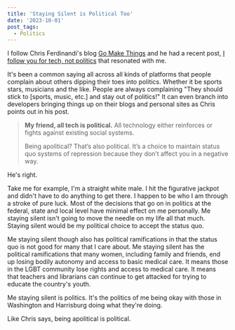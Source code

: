 ```yaml
---
title: 'Staying Silent is Political Too'
date: '2023-10-01'
post_tags:
  - Politics
---
```


I follow Chris Ferdinandi's blog [Go Make Things](https://gomakethings.com/) and he had a recent post, [I follow you for tech, not politics](https://gomakethings.com/i-follow-you-for-tech-not-politics/) that resonated with me.
<!-- excerpt -->

It's been a common saying all across all kinds of platforms that people complain about others dipping their toes into politics. Whether it be sports stars, musicians and the like. People are always complaining "They should stick to [sports, music, etc.] and stay out of politics!" It can even branch into developers bringing things up on their blogs and personal sites as Chris points out in his post.

> **My friend, all tech is political.** All technology either reinforces or fights against existing social systems.
>
> Being apolitical? That’s also political. It’s a choice to maintain status quo systems of repression because they don’t affect you in a negative way.

He's right.

Take me for example, I'm a straight white male. I hit the figurative jackpot and didn't have to do anything to get there. I happen to be who I am through a stroke of pure luck. Most of the decisions that go on in politics at the federal, state and local level have minimal effect on me personally. Me staying silent isn't going to move the needle on my life all that much. Staying silent would be my political choice to accept the status quo.

Me staying silent though also has political ramifications in that the status quo is not good for many that I care about. Me staying silent has the political ramifications that many women, including family and friends, end up losing bodily autonomy and access to basic medical care. It means those in the LGBT community lose rights and access to medical care. It means that teachers and librarians can continue to get attacked for trying to educate the country's youth.

Me staying silent is politics. It's the politics of me being okay with those in Washington and Harrisburg doing what they're doing.

Like Chris says, being apolitical is political.